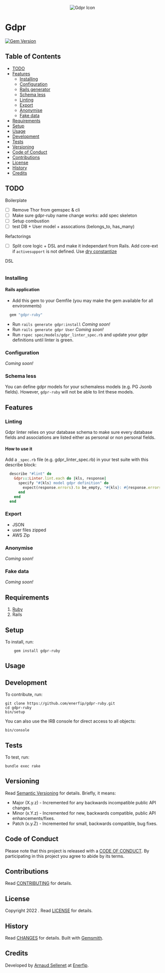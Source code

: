 <p align="center">
  <img src="gdpr.png" alt="Gdpr Icon"/>
</p>

# Gdpr

[![Gem Version](https://badge.fury.io/rb/gdpr-ruby.svg)](http://badge.fury.io/rb/gdpr-ruby)

<!-- Tocer[start]: Auto-generated, don't remove. -->

## Table of Contents

  - [TODO](#todo)
  - [Features](#features)
    - [Installing](#installing)
    - [Configuration](#configuration)
    - [Rails generator](#rails-generator)
    - [Schema less](#schema-less)
    - [Linting](#linting)
    - [Export](#export)
    - [Anonymise](#anonymise)
    - [Fake data](#fake-data)
  - [Requirements](#requirements)
  - [Setup](#setup)
  - [Usage](#usage)
  - [Development](#development)
  - [Tests](#tests)
  - [Versioning](#versioning)
  - [Code of Conduct](#code-of-conduct)
  - [Contributions](#contributions)
  - [License](#license)
  - [History](#history)
  - [Credits](#credits)

<!-- Tocer[finish]: Auto-generated, don't remove. -->

## TODO

Boilerplate
- [ ] Remove Thor from gemspec & cli
- [ ] Make sure gdpr-ruby name change works: add spec skeleton
- [ ] Setup combustion
- [ ] test DB + User model + assocations (belongs_to, has_many)

Refactorings
- [ ] Split core logic + DSL and make it independant from Rails. Add core-ext if `activesupport` is not defined. Use [dry constantize](https://rubydoc.info/gems/dry-inflector/Dry/Inflector#constantize-instance_method)

DSL
```ruby

```
### Installing

#### Rails application

* Add this gem to your Gemfile (you may make the gem available for all environments)

```rb
  gem "gdpr-ruby"
```

* Run `rails generate gdpr:install` *Coming soon!*
* Run `rails generate gdpr User` *Coming soon!*
* Run `rspec spec/models/gdpr_linter_spec.rb` and update your gdpr definitions until linter is green.


### Configuration

*Coming soon!*

### Schema less

You can define gdpr models for your schemaless models (e.g. PG Jsonb fields).
However, `gdpr-ruby` will not be able to lint these models.

## Features

### Linting

Gdpr linter relies on your database schema to make sure every database fields and associations are listed either
as personal or non personal fields.

#### How to use it

Add a `_spec.rb` file  (e.g. gdpr_linter_spec.rb) in your test suite with this describe block:
```ruby
  describe "#lint" do
    Gdpr:::Linter.lint.each do |kls, response|
      specify "#{kls} model gdpr definition" do
        expect(response.errors).to be_empty, "#{kls}: #{response.errors.inspect}"
      end
    end
  end
```

### Export
- JSON
- user files zipped
- AWS Zip

### Anonymise

*Coming soon!*
### Fake data

*Coming soon!*
## Requirements

1. [Ruby](https://www.ruby-lang.org)
2. Rails

## Setup

To install, run:

```
    gem install gdpr-ruby
```

## Usage

## Development

To contribute, run:

    git clone https://github.com/enerfip/gdpr-ruby.git
    cd gdpr-ruby
    bin/setup

You can also use the IRB console for direct access to all objects:

    bin/console

## Tests

To test, run:

    bundle exec rake

## Versioning

Read [Semantic Versioning](https://semver.org) for details. Briefly, it means:

- Major (X.y.z) - Incremented for any backwards incompatible public API changes.
- Minor (x.Y.z) - Incremented for new, backwards compatible, public API enhancements/fixes.
- Patch (x.y.Z) - Incremented for small, backwards compatible, bug fixes.

## Code of Conduct

Please note that this project is released with a [CODE OF CONDUCT](CODE_OF_CONDUCT.md). By
participating in this project you agree to abide by its terms.

## Contributions

Read [CONTRIBUTING](CONTRIBUTING.md) for details.

## License

Copyright 2022 []().
Read [LICENSE](LICENSE.md) for details.

## History

Read [CHANGES](CHANGES.md) for details.
Built with [Gemsmith](https://www.alchemists.io/projects/gemsmith).

## Credits

Developed by [Arnaud Sellenet](https://www.github.com/enerfip-dev) at [Enerfip](https://www.enerfip.fr).
